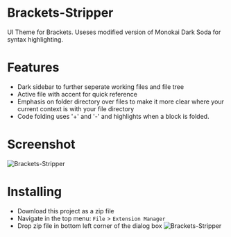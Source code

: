 # Brackets-Stripper
UI Theme for Brackets. Useses modified version of Monokai Dark Soda for syntax highlighting.

Features
===============
* Dark sidebar to further seperate working files and file tree
* Active file with accent for quick reference
* Emphasis on folder directory over files to make it more clear where your current context is with your file directory
* Code folding uses '+' and '-' and highlights when a block is folded.


Screenshot
===============
![Brackets-Stripper](http://i59.tinypic.com/2j624vr.png)


Installing
===============
* Download this project as a zip file
* Navigate in the top menu: `File` > `Extension Manager`
* Drop zip file in bottom left corner of the dialog box
![Brackets-Stripper](http://i57.tinypic.com/ajvxcp.png)
